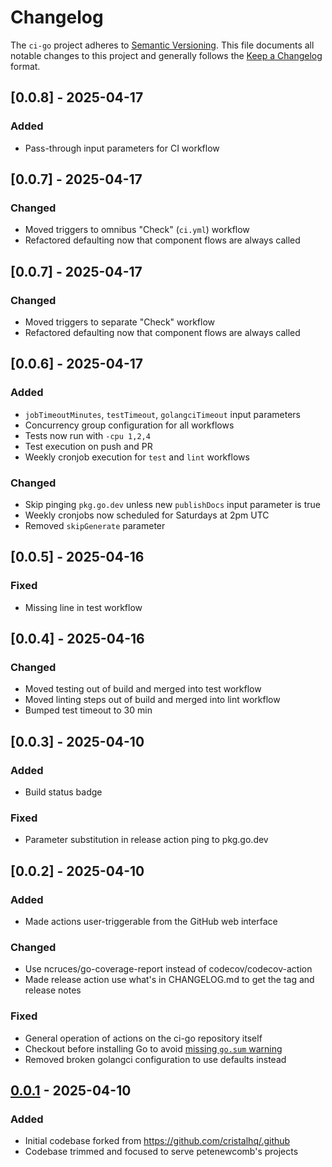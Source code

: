 # Changelog

The `ci-go` project adheres to [Semantic Versioning]. This file documents all
notable changes to this project and generally follows the [Keep a Changelog]
format.

## [0.0.8] - 2025-04-17

### Added

- Pass-through input parameters for CI workflow

## [0.0.7] - 2025-04-17

### Changed

- Moved triggers to omnibus "Check" (`ci.yml`) workflow
- Refactored defaulting now that component flows are always called

## [0.0.7] - 2025-04-17

### Changed

- Moved triggers to separate "Check" workflow
- Refactored defaulting now that component flows are always called

## [0.0.6] - 2025-04-17

### Added

- `jobTimeoutMinutes`, `testTimeout`, `golangciTimeout` input parameters
- Concurrency group configuration for all workflows
- Tests now run with `-cpu 1,2,4`
- Test execution on push and PR
- Weekly cronjob execution for `test` and `lint` workflows

### Changed

- Skip pinging `pkg.go.dev` unless new `publishDocs` input parameter is true
- Weekly cronjobs now scheduled for Saturdays at 2pm UTC 
- Removed `skipGenerate` parameter

## [0.0.5] - 2025-04-16

### Fixed

- Missing line in test workflow

## [0.0.4] - 2025-04-16

### Changed

- Moved testing out of build and merged into test workflow
- Moved linting steps out of build and merged into lint workflow
- Bumped test timeout to 30 min

## [0.0.3] - 2025-04-10

### Added
- Build status badge

### Fixed
- Parameter substitution in release action ping to pkg.go.dev

## [0.0.2] - 2025-04-10

### Added
- Made actions user-triggerable from the GitHub web interface

### Changed

- Use ncruces/go-coverage-report instead of codecov/codecov-action
- Made release action use what's in CHANGELOG.md to get the tag and release
  notes

### Fixed

- General operation of actions on the ci-go repository itself
- Checkout before installing Go to avoid [missing `go.sum`
  warning](https://github.com/actions/setup-go/issues/427#issuecomment-2273249463)
- Removed broken golangci configuration to use defaults instead

## [0.0.1] - 2025-04-10

### Added

- Initial codebase forked from https://github.com/cristalhq/.github
- Codebase trimmed and focused to serve petenewcomb's projects

[0.0.1]: https://github.com/petenewcomb/ci-go/releases/tag/v0.0.1
[Keep a Changelog]: https://keepachangelog.com/en/1.1.0/
[Semantic Versioning]: https://semver.org/spec/v2.0.0.html
